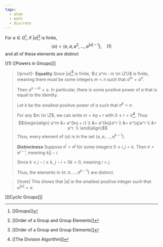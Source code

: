 ```yaml
---
tags:
  - atom
  - math
  - discrete
---
```

For $a \in G$[^1], if $\left| a \right|$[^2] is finite,
$$\left< a \right> = \{ e,a,a^2,\dots,a^{\left| a \right| -1} \}, \hspace{1em} (1)$$
and all of these elements are distinct

\[$(1)$ [[Powers in Groups]]\]

> [!proof]-
> **Equality**
> Since $\left| a \right|$[^2] is finite, $\{ a^m : m \in \Z\}$ is finite, meaning there must be some integers $m < n$ such that $a^m = a^n$.
> 
> Then $a^{n-m} = e$. In particular, there is some positive power of $a$ that is equal to the identity.
> 
> Let $k$ be the smallest positive power of $a$ such that $a^k = e$.
> 
> For any $m \in \Z$, we can write $m = kq + r$ with $0 \le r < k$[^3]. Thus
> $$\begin{align}
> 	a^m &= a^{kq + r} \\
> 	&= a^{kq}a^r \\
> 	&= e^{q}a^r \\
> 	&= a^r. \\
> \end{align}$$
> Thus, every element of $\left< a \right>$ is in the set $\{ e,a,\dots, a^{k-1} \}$.
> 
> **Distinctness**
> Suppose $a^i = a^j$ for some integers $0 \le i, j < k$. Then $e = a^{j-i}$, meaning $k|j-i$.
> 
> Since $k \le j-i \le k$, $j-i = 0k = 0$, meaning $i=j$.
> 
> Thus, the elements in $\{ e,a,\dots, a^{k-1} \}$ are distinct.

> [!note] This shows that $\left| a \right|$ is the smallest positive integer such that $a^\left| a \right| = e$.

\[[[Cyclic Groups]]\]

[^1]: [[Groups]]
[^2]: [[Order of a Group and Group Elements]]
[^3]: [[The Division Algorithm]]
